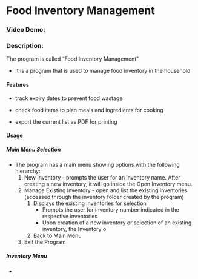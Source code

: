# Food Inventory Management
### Video Demo:  <URL HERE>
### Description:

The program is called “Food Inventory Management”

* It is a program that is used to manage food inventory in the household
#### Features
* track expiry dates to prevent food wastage

* check food items to plan meals and ingredients for cooking

* export the current list as PDF for printing
#### Usage
##### Main Menu Selection
* The program has a main menu showing options with the following hierarchy:
    1. New Inventory - prompts the user for an inventory name. After creating a new inventory, it will go inside the Open Inventory menu.
    1. Manage Existing Inventory - open and list the existing inventories (accessed through the inventory folder created by the program)
        1. Displays the existing inventories for selection
            * Prompts the user for inventory number indicated in the respective inventories
            * Upon creation of a new inventory or selection of an existing inventory, the Inventory o 
        1. Back to Main Menu
    1. Exit the Program 
##### Inventory Menu
* 
